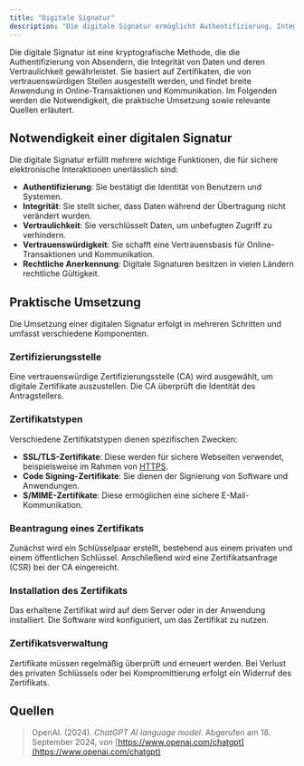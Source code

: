 ```yaml
---
title: "Digitale Signatur"
description: "Die digitale Signatur ermöglicht Authentifizierung, Integrität und Vertraulichkeit durch Zertifikate. Sie ist notwendig für Online-Transaktionen. Die Umsetzung umfasst Zertifizierungsstellen, Zertifikatstypen und Verwaltung. Typen sind SSL/TLS, Code Signing und S/MIME."
---
```


Die digitale Signatur ist eine kryptografische Methode, die die Authentifizierung von Absendern, die Integrität von Daten und deren Vertraulichkeit gewährleistet. Sie basiert auf Zertifikaten, die von vertrauenswürdigen Stellen ausgestellt werden, und findet breite Anwendung in Online-Transaktionen und Kommunikation. Im Folgenden werden die Notwendigkeit, die praktische Umsetzung sowie relevante Quellen erläutert.

## Notwendigkeit einer digitalen Signatur

Die digitale Signatur erfüllt mehrere wichtige Funktionen, die für sichere elektronische Interaktionen unerlässlich sind:

- **Authentifizierung**: Sie bestätigt die Identität von Benutzern und Systemen.
- **Integrität**: Sie stellt sicher, dass Daten während der Übertragung nicht verändert wurden.
- **Vertraulichkeit**: Sie verschlüsselt Daten, um unbefugten Zugriff zu verhindern.
- **Vertrauenswürdigkeit**: Sie schafft eine Vertrauensbasis für Online-Transaktionen und Kommunikation.
- **Rechtliche Anerkennung**: Digitale Signaturen besitzen in vielen Ländern rechtliche Gültigkeit.

## Praktische Umsetzung

Die Umsetzung einer digitalen Signatur erfolgt in mehreren Schritten und umfasst verschiedene Komponenten.

### Zertifizierungsstelle

Eine vertrauenswürdige Zertifizierungsstelle (CA) wird ausgewählt, um digitale Zertifikate auszustellen. Die CA überprüft die Identität des Antragstellers.

### Zertifikatstypen

Verschiedene Zertifikatstypen dienen spezifischen Zwecken:

- **SSL/TLS-Zertifikate**: Diese werden für sichere Webseiten verwendet, beispielsweise im Rahmen von [HTTPS](/open-fidup/lerninhalte/https).
- **Code Signing-Zertifikate**: Sie dienen der Signierung von Software und Anwendungen.
- **S/MIME-Zertifikate**: Diese ermöglichen eine sichere E-Mail-Kommunikation.

### Beantragung eines Zertifikats

Zunächst wird ein Schlüsselpaar erstellt, bestehend aus einem privaten und einem öffentlichen Schlüssel. Anschließend wird eine Zertifikatsanfrage (CSR) bei der CA eingereicht.

### Installation des Zertifikats

Das erhaltene Zertifikat wird auf dem Server oder in der Anwendung installiert. Die Software wird konfiguriert, um das Zertifikat zu nutzen.

### Zertifikatsverwaltung

Zertifikate müssen regelmäßig überprüft und erneuert werden. Bei Verlust des privaten Schlüssels oder bei Kompromittierung erfolgt ein Widerruf des Zertifikats.

## Quellen

> OpenAI. (2024). _ChatGPT AI language model_. Abgerufen am 18. September 2024, von [https://www.openai.com/chatgpt](https://www.openai.com/chatgpt)